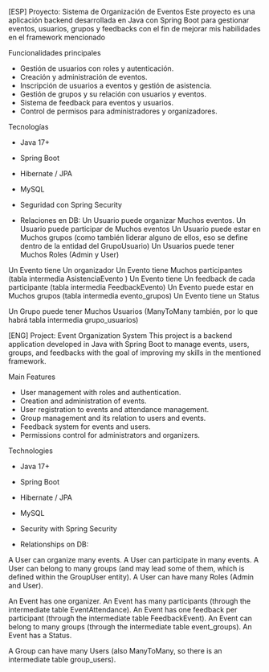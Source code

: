 [ESP]
Proyecto: Sistema de Organización de Eventos
Este proyecto es una aplicación backend desarrollada en Java con Spring Boot para gestionar eventos, usuarios, grupos y feedbacks con el fin de mejorar mis habilidades en el framework mencionado

Funcionalidades principales
- Gestión de usuarios con roles y autenticación.
- Creación y administración de eventos.
- Inscripción de usuarios a eventos y gestión de asistencia.
- Gestión de grupos y su relación con usuarios y eventos.
- Sistema de feedback para eventos y usuarios.
- Control de permisos para administradores y organizadores.

Tecnologías
- Java 17+
- Spring Boot
- Hibernate / JPA
- MySQL
- Seguridad con Spring Security

- Relaciones en DB:
Un Usuario puede organizar Muchos eventos.
Un Usuario puede participar de Muchos eventos
Un Usuario puede estar en Muchos grupos (como también liderar alguno de ellos, eso se define dentro de la entidad del GrupoUsuario)
Un Usuarios puede tener Muchos Roles (Admin y User)

Un Evento tiene Un organizador
Un Evento tiene Muchos participantes (tabla intermedia AsistenciaEvento )
Un Evento tiene Un feedback de cada participante (tabla intermedia FeedbackEvento)
Un Evento puede estar en Muchos grupos (tabla intermedia evento_grupos)
Un Evento tiene un Status

Un Grupo puede tener Muchos Usuarios (ManyToMany también, por lo que habrá tabla intermedia grupo_usuarios)

[ENG]
Project: Event Organization System
This project is a backend application developed in Java with Spring Boot to manage events, users, groups, and feedbacks with the goal of improving my skills in the mentioned framework.

Main Features
- User management with roles and authentication.
- Creation and administration of events.
- User registration to events and attendance management.
- Group management and its relation to users and events.
- Feedback system for events and users.
- Permissions control for administrators and organizers.

Technologies
- Java 17+
- Spring Boot
- Hibernate / JPA
- MySQL
- Security with Spring Security

- Relationships on DB:

A User can organize many events.
A User can participate in many events.
A User can belong to many groups (and may lead some of them, which is defined within the GroupUser entity).
A User can have many Roles (Admin and User).

An Event has one organizer.
An Event has many participants (through the intermediate table EventAttendance).
An Event has one feedback per participant (through the intermediate table FeedbackEvent).
An Event can belong to many groups (through the intermediate table event_groups).
An Event has a Status.

A Group can have many Users (also ManyToMany, so there is an intermediate table group_users).



